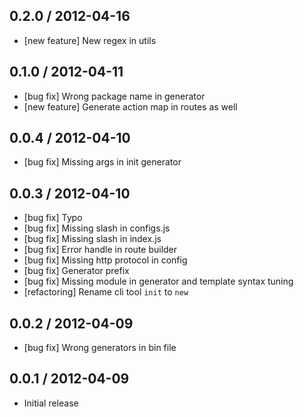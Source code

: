 ## 0.2.0 / 2012-04-16

- [new feature] New regex in utils



## 0.1.0 / 2012-04-11

- [bug fix] Wrong package name in generator
- [new feature] Generate action map in routes as well



## 0.0.4 / 2012-04-10

- [bug fix] Missing args in init generator



## 0.0.3 / 2012-04-10

- [bug fix] Typo
- [bug fix] Missing slash in configs.js
- [bug fix] Missing slash in index.js
- [bug fix] Error handle in route builder
- [bug fix] Missing http protocol in config
- [bug fix] Generator prefix
- [bug fix] Missing module in generator and template syntax tuning
- [refactoring] Rename cli tool `init` to `new`



## 0.0.2 / 2012-04-09

- [bug fix] Wrong generators in bin file



## 0.0.1 / 2012-04-09

  - Initial release